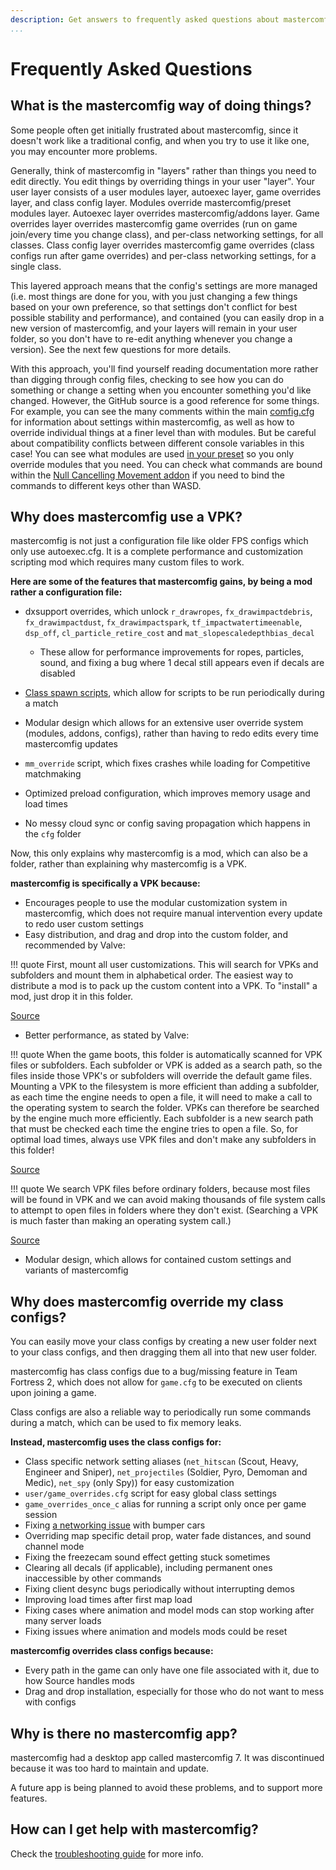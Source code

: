 ```yaml
---
description: Get answers to frequently asked questions about mastercomfig.
...
```


# Frequently Asked Questions

## What is the mastercomfig way of doing things?

Some people often get initially frustrated about mastercomfig, since it doesn't work like a traditional config, and when you try to use it like one, you may encounter more problems.

Generally, think of mastercomfig in "layers" rather than things you need to edit directly. You edit things by overriding things in your user "layer". Your user layer consists of a user modules layer, autoexec layer, game overrides layer, and class config layer. Modules override mastercomfig/preset modules layer. Autoexec layer overrides mastercomfig/addons layer. Game overrides layer overrides mastercomfig game overrides (run on game join/every time you change class), and per-class networking settings, for all classes. Class config layer overrides mastercomfig game overrides (class configs run after game overrides) and per-class networking settings, for a single class.

This layered approach means that the config's settings are more managed (i.e. most things are done for you, with you just changing a few things based on your own preference, so that settings don't conflict for best possible stability and performance), and contained (you can easily drop in a new version of mastercomfig, and your layers will remain in your user folder, so you don't have to re-edit anything whenever you change a version). See the next few questions for more details.

With this approach, you'll find yourself reading documentation more rather than digging through config files, checking to see how you can do something or change a setting when you encounter something you'd like changed. However, the GitHub source is a good reference for some things. For example, you can see the many comments within the main [comfig.cfg](https://github.com/mastercomfig/mastercomfig/blob/develop/config/mastercomfig/cfg/comfig/comfig.cfg) for information about settings within mastercomfig, as well as how to override individual things at a finer level than with modules. But be careful about compatibility conflicts between different console variables in this case! You can see what modules are used [in your preset](https://github.com/mastercomfig/mastercomfig/tree/develop/config/cfg/presets) so you only override modules that you need. You can check what commands are bound within the [Null Cancelling Movement addon](https://github.com/mastercomfig/mastercomfig/blob/develop/config/addons/mastercomfig-null-cancelling-movement-addon/cfg/null-cancelling-movement/second.cfg) if you need to bind the commands to different keys other than WASD.

## Why does mastercomfig use a VPK?

mastercomfig is not just a configuration file like older FPS configs which only use autoexec.cfg.
It is a complete performance and customization scripting mod which requires many custom files to work.

**Here are some of the features that mastercomfig gains, by being a mod rather a configuration file:**

* dxsupport overrides, which unlock `r_drawropes`, `fx_drawimpactdebris`, `fx_drawimpactdust`, `fx_drawimpactspark`, `tf_impactwatertimeenable`, `dsp_off`, `cl_particle_retire_cost` and `mat_slopescaledepthbias_decal`

  * These allow for performance improvements for ropes, particles, sound, and fixing a bug where 1 decal still appears even if decals are disabled

* [Class spawn scripts](#why-does-mastercomfig-override-my-class-configs), which allow for scripts to be run periodically during a match

* Modular design which allows for an extensive user override system (modules, addons, configs), rather than having to redo edits every time mastercomfig updates

* `mm_override` script, which fixes crashes while loading for Competitive matchmaking

* Optimized preload configuration, which improves memory usage and load times

* No messy cloud sync or config saving propagation which happens in the `cfg` folder

Now, this only explains why mastercomfig is a mod, which can also be a folder, rather than explaining why mastercomfig is a VPK.

**mastercomfig is specifically a VPK because:**

* Encourages people to use the modular customization system in mastercomfig, which does not require manual intervention every update to redo user custom settings
* Easy distribution, and drag and drop into the custom folder, and recommended by Valve:

!!! quote
    First, mount all user customizations. This will search for VPKs and subfolders
    and mount them in alphabetical order. The easiest way to distribute a mod is to
    pack up the custom content into a VPK. To "install" a mod, just drop it in this
    folder.

[Source](https://github.com/SteamDatabase/GameTracking-TF2/blob/master/tf/gameinfo.txt)

* Better performance, as stated by Valve:

!!! quote
    When the game boots, this folder is automatically scanned for VPK files or
    subfolders. Each subfolder or VPK is added as a search path, so the files
    inside those VPK's or subfolders will override the default game files.
    Mounting a VPK to the filesystem is more efficient than adding a subfolder,
    as each time the engine needs to open a file, it will need to make a call to the
    operating system to search the folder. VPKs can therefore be searched by the engine
    much more efficiently. Each subfolder is a new search path that must be checked each
    time the engine tries to open a file. So, for optimal load times, always use VPK files
    and don't make any subfolders in this folder!

[Source](https://github.com/SteamDatabase/GameTracking-TF2/blob/master/tf/custom/readme.txt)

!!! quote
    We search VPK files before ordinary folders, because most files will be found in
    VPK and we can avoid making thousands of file system calls to attempt to open files
    in folders where they don't exist. (Searching a VPK is much faster than making an operating
    system call.)

[Source](https://github.com/SteamDatabase/GameTracking-TF2/blob/master/tf/gameinfo.txt)

* Modular design, which allows for contained custom settings and variants of mastercomfig

## Why does mastercomfig override my class configs?

You can easily move your class configs by creating a new user folder next to your class configs, and then dragging them all into that new user folder.

mastercomfig has class configs due to a bug/missing feature in Team Fortress 2, which does not allow for `game.cfg` to be executed on clients upon joining a game.

Class configs are also a reliable way to periodically run some commands during a match, which can be used to fix memory leaks.

**Instead, mastercomfig uses the class configs for:**

* Class specific network setting aliases (`net_hitscan` (Scout, Heavy, Engineer and Sniper), `net_projectiles` (Soldier, Pyro, Demoman and Medic), `net_spy` (only Spy)) for easy customization
* `user/game_overrides.cfg` script for easy global class settings
* `game_overrides_once_c` alias for running a script only once per game session
* Fixing [a networking issue](https://github.com/ValveSoftware/Source-1-Games/issues/2618) with bumper cars
* Overriding map specific detail prop, water fade distances, and sound channel mode
* Fixing the freezecam sound effect getting stuck sometimes
* Clearing all decals (if applicable), including permanent ones inaccessible by other commands
* Fixing client desync bugs periodically without interrupting demos
* Improving load times after first map load
* Fixing cases where animation and model mods can stop working after many server loads
* Fixing issues where animation and models mods could be reset

**mastercomfig overrides class configs because:**

* Every path in the game can only have one file associated with it, due to how Source handles mods
* Drag and drop installation, especially for those who do not want to mess with configs

## Why is there no mastercomfig app?

mastercomfig had a desktop app called mastercomfig 7. It was discontinued because it was too hard to maintain and update.

A future app is being planned to avoid these problems, and to support more features.

## How can I get help with mastercomfig?

Check the [troubleshooting guide](next_steps/troubleshoot.md) for more info.
